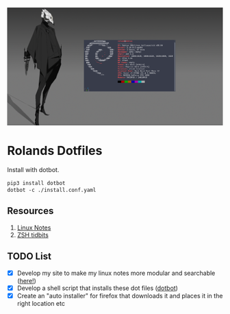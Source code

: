 ![heading](https://github.com/RolandWarburton/dotfiles/raw/master/Media/heading.png  "heading")

# Rolands Dotfiles

Install with dotbot.

```none
pip3 install dotbot
dotbot -c ./install.conf.yaml
```

## Resources

1. [Linux Notes](https://blog.rolandw.dev/notes/linux/)
2. [ZSH tidbits](http://zzapper.co.uk/zshtips.html)

## TODO List

* [x] Develop my site to make my linux notes more modular and searchable ([here!](https://blog.rolandw.dev/notes/linux))
* [x] Develop a shell script that installs these dot files ([dotbot](https://github.com/anishathalye/dotbot))
* [x] Create an "auto installer" for firefox that downloads it and places it in the right location etc
